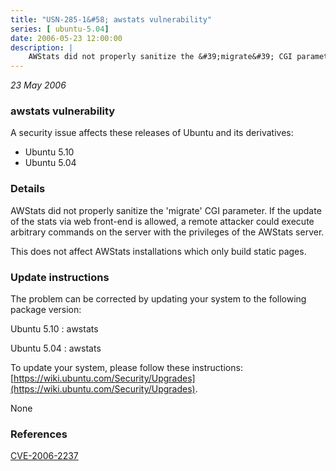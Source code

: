 ```yaml
---
title: "USN-285-1&#58; awstats vulnerability"
series: [ ubuntu-5.04]
date: 2006-05-23 12:00:00
description: |
    AWStats did not properly sanitize the &#39;migrate&#39; CGI parameter.  If the update of the stats via web front-end is allowed, a remote attacker could execute arbitrary commands on the server with the privileges of the AWStats server.
--- 
```

 
 

*23 May 2006*

### awstats vulnerability

A security issue affects these releases of Ubuntu and its derivatives:

* Ubuntu 5.10
* Ubuntu 5.04

### Details

AWStats did not properly sanitize the &#39;migrate&#39; CGI parameter. If the update of the stats via web front-end is allowed, a remote attacker could execute arbitrary commands on the server with the privileges of the AWStats server.

This does not affect AWStats installations which only build static pages.

### Update instructions

The problem can be corrected by updating your system to the following package version:

Ubuntu 5.10
 : awstats 

Ubuntu 5.04
 : awstats 

To update your system, please follow these instructions: [https://wiki.ubuntu.com/Security/Upgrades](https://wiki.ubuntu.com/Security/Upgrades).

None

### References

 
 [CVE-2006-2237](http://people.ubuntu.com/~ubuntu-security/cve/CVE-2006-2237)
 

